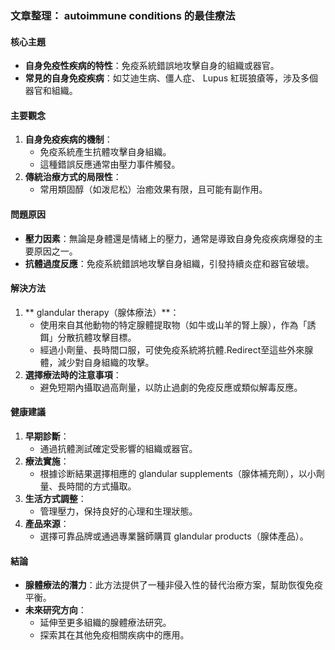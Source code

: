 ### 文章整理： autoimmune conditions 的最佳療法

#### 核心主題
- **自身免疫性疾病的特性**：免疫系統錯誤地攻擊自身的組織或器官。
- **常見的自身免疫疾病**：如艾迪生病、僵人症、 Lupus 紅斑狼瘡等，涉及多個器官和組織。

#### 主要觀念
1. **自身免疫疾病的機制**：
   - 免疫系統產生抗體攻擊自身組織。
   - 這種錯誤反應通常由壓力事件觸發。
2. **傳統治療方式的局限性**：
   - 常用類固醇（如泼尼松）治癒效果有限，且可能有副作用。

#### 問題原因
- **壓力因素**：無論是身體還是情緒上的壓力，通常是導致自身免疫疾病爆發的主要原因之一。
- **抗體過度反應**：免疫系統錯誤地攻擊自身組織，引發持續炎症和器官破壞。

#### 解決方法
1. ** glandular therapy（腺体療法）**：
   - 使用來自其他動物的特定腺體提取物（如牛或山羊的腎上腺），作為「誘餌」分散抗體攻擊目標。
   - 經過小劑量、長時間口服，可使免疫系統將抗體.Redirect至這些外來腺體，減少對自身組織的攻擊。
2. **選擇療法時的注意事項**：
   - 避免短期內攝取過高劑量，以防止過劇的免疫反應或類似解毒反應。

#### 健康建議
1. **早期診斷**：
   - 通過抗體測試確定受影響的組織或器官。
2. **療法實施**：
   - 根據诊断結果選擇相應的 glandular supplements（腺体補充劑），以小劑量、長時間的方式攝取。
3. **生活方式調整**：
   - 管理壓力，保持良好的心理和生理狀態。
4. **產品來源**：
   - 選擇可靠品牌或通過專業醫師購買 glandular products（腺体產品）。

#### 結論
- **腺體療法的潛力**：此方法提供了一種非侵入性的替代治療方案，幫助恢復免疫平衡。
- **未來研究方向**：
   - 延伸至更多組織的腺體療法研究。
   - 探索其在其他免疫相關疾病中的應用。